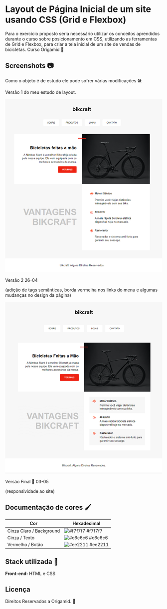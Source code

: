 # Layout de Página Inicial de um site usando CSS (Grid e Flexbox)
Para o exercício proposto seria necessário utilizar os conceitos aprendidos durante o curso sobre posicionamento em CSS, utilizando as ferramentas de Grid e Flexbox, para criar a tela inicial de um site de vendas de bicicletas.  Curso Origamid 🐺

## Screenshots 📷

Como o objeto é de estudo ele pode sofrer várias modificações 🛠

Versão 1 do meu estudo de layout. 

![App Screenshot](img/telainicial_rev_0.png)

Versão 2  26-04 

(adição de tags semânticas, borda vermelha nos links do menu e algumas mudanças no design da página)

![App Screenshot](img/telainicial_rev_1.png)

Versão Final 🎉 03-05

(responsividade ao site)

## Documentação de cores 🖌

| Cor                     | Hexadecimal                                                |
| ------------------------| ---------------------------------------------------------------- |
| Cinza Claro / Background| ![#f7f7f7](https://via.placeholder.com/10/f7f7f7?text=+) #f7f7f7 |
| Cinza / Texto           | ![#c6c6c6](https://via.placeholder.com/10/c6c6c6?text=+) #c6c6c6 |
| Vermelho / Botão        | ![#ee2211](https://via.placeholder.com/10/ee2211?text=+) #ee2211 |

 
## Stack utilizada 🔧

**Front-end:** HTML e CSS


## Licença

Direitos Reservados a Origamid. 🐺
